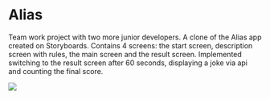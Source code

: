 # Alias

Team work project with two more junior developers. A clone of the Alias app created on Storyboards. Contains 4 screens: the start screen, description screen with rules, the main screen and the result screen.
Implemented switching to the result screen after 60 seconds, displaying a joke via api and counting the final score.

![](Alias.gif)

